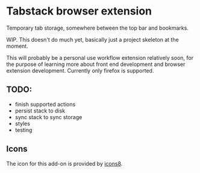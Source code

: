 # Tabstack browser extension

Temporary tab storage, somewhere between the top bar and bookmarks.

WIP.  This doesn't do much yet, basically just a project skeleton at the moment.

This will probably be a personal use workflow extension relatively soon, for the purpose of learning more about front end development and browser extension development.  Currently only firefox is supported.

## TODO:

- finish supported actions
- persist stack to disk
- sync stack to sync storage
- styles
- testing


## Icons

The icon for this add-on is provided by [icons8](https://icons8.com/).
